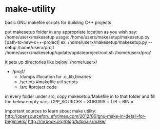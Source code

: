 # make-utility
basic GNU makefile scripts for building C++ projects

put makesetup folder in any appropriate location as you wish say: /home/userx/makesetup
usage:
/home/userx/makesetup/makesetup.py [path-to-new-c++-project]
ex:
/home/userx/makesetup/makesetup.py --setup /home/userx/proj1
/home/userx/makesetup/update/updateprojectroot.sh /home/userx/proj1

it sets up directories like below:
/home/userx/
  - /proj1/
    - /dumps    #location for .o,.lib,binaries
    - /scripts  #makefile util scripts
    - /src      #project code

in every folder under src,
copy makesetup/Makefile in to that folder and fill the below empty vars:
CPP_SOURCES =
SUBDIRS = 
LIB =
BIN =



important sources to learn about make utility:
http://opensourceforu.efytimes.com/2012/06/gnu-make-in-detail-for-beginners/
http://mrbook.org/blog/tutorials/make/
